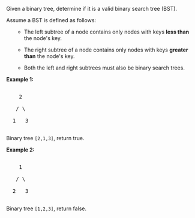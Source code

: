 

Given a binary tree, determine if it is a valid binary search tree (BST).



Assume a BST is defined as follows:
<ul>
- The left subtree of a node contains only nodes with keys **less than** the node's key.
- The right subtree of a node contains only nodes with keys **greater than** the node's key.
- Both the left and right subtrees must also be binary search trees.
</ul>


**Example 1:**<br />
<pre>
    2
   / \
  1   3
</pre>
Binary tree `[2,1,3]`, return true.


**Example 2:**<br />
<pre>
    1
   / \
  2   3
</pre>
Binary tree `[1,2,3]`, return false.

